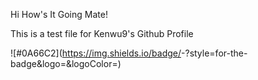 Hi How's It Going Mate!

This is a test file for Kenwu9's Github Profile

![#0A66C2](https://img.shields.io/badge/<Badge Text>-<Background Color>?style=for-the-badge&logo=<Icon Name>&logoColor=<Logo Color>)
